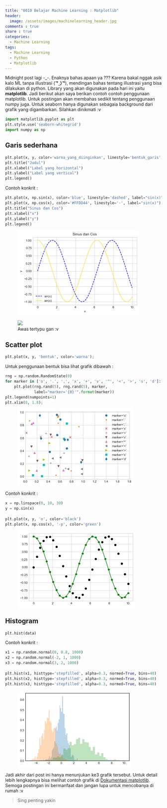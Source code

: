 ```yaml
---
title: "0010 Belajar Machine Learning : Matplotlib"
header:
  image: /assets/images/machinelearning_header.jpg
comments : true
share : true
categories:
  - Machine Learning
tags:
  - Machine Learning
  - Python
  - Matplotlib
---
```


Midnight post lagi -_-. Enaknya bahas apaan ya ??? Karena bakal nggak asik kalo ML tanpa illustrasi ( ͡° ͜ʖ ͡°), mendingan bahas tentang illustrasi yang bisa dilakukan di python. Library yang akan digunakan pada hari ini yaitu **matplotlib**. Jadi berikut akan saya berikan contoh contoh penggunaan matplotlib. Untuk postingan akan membahas sedikit tentang penggunaan numpy juga. Untuk seaborn hanya digunakan sebagaia background dari grafik yang digambarkan. Silahkan dinikmati :v

```python
import matplotlib.pyplot as plt
plt.style.use('seaborn-whitegrid')
import numpy as np
```

## Garis sederhana

```python
plt.plot(x, y, color='warna_yang_diinginkan', linestyle='bentuk_garis', label='nama_garisnya')
plt.title("Judul")
plt.xlabel("Label yang horizontal")
plt.ylabel("Label yang vertical")
plt.legend()
```

Contoh konkrit : 

```python
plt.plot(x, np.sin(x), color='blue', linestyle='dashed', label="sin(x)")       
plt.plot(x, np.cos(x), color='#FFDD44', linestyle='-', label="sin(x)") 
plt.title("Sinus dan Cos")
plt.xlabel("x")
plt.ylabel("y")
plt.legend()  
```

<figure>
<img src="https://raw.githubusercontent.com/Saltfarmer/blog/master/assets/images/plot1.png">
</figure>

<figure>
<img src='https://static.esea.net/global/images/teams/135421.1467088198.jpg'>
<figcaption>Awas tertypu gan :v</figcaption>
</figure>

## Scatter plot

```python
plt.plot(x, y, 'bentuk', color='warna');
```

Untuk penggunaan bentuk bisa lihat grafik dibawah :

```python
rng = np.random.RandomState(0)
for marker in ['o', '.', ',', 'x', '+', 'v', '^', '<', '>', 's', 'd']:
    plt.plot(rng.rand(5), rng.rand(5), marker,
             label="marker='{0}'".format(marker))
plt.legend(numpoints=1)
plt.xlim(0, 1.8);
```

<figure>
<img src='https://raw.githubusercontent.com/Saltfarmer/blog/master/assets/images/plot2.png'>
</figure>

Contoh konkrit :
```python
x = np.linspace(0, 10, 30)
y = np.sin(x)

plt.plot(x, y, 'o', color='black')
plt.plot(x, np.cos(x), '-p', color='green')
```

<figure>
<img src='https://raw.githubusercontent.com/Saltfarmer/blog/master/assets/images/plot3.png'>
</figure>

## Histogram

```python
plt.hist(data)
```

Contoh konkrit :

```python
x1 = np.random.normal(0, 0.8, 1000)
x2 = np.random.normal(-2, 1, 1000)
x3 = np.random.normal(3, 2, 1000)

plt.hist(x1, histtype='stepfilled', alpha=0.3, normed=True, bins=40)
plt.hist(x2, histtype='stepfilled', alpha=0.3, normed=True, bins=40)
plt.hist(x3, histtype='stepfilled', alpha=0.3, normed=True, bins=40)
```

<figure>
<img src='https://raw.githubusercontent.com/Saltfarmer/blog/master/assets/images/plot4.png'>
</figure>

Jadi akhir dari post ini hanya menunjukan ke3 grafik tersebut. Untuk detail lebih lengkapnya bisa melihat contoh grafik di <a href='https://pandas.pydata.org/pandas-docs/stable/index.html'>Dokumentasi matplotlib</a>. Semoga postingan ini bermanfaat dan jangan lupa untuk mencobanya di rumah :v

>Sing penting yakin
